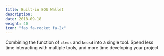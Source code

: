 ```yaml
---
title: Built-in EOS Wallet
description:
date: 2018-09-18
weight: 40
icon: "fas fa-rocket fa-2x"
---
```


Combining the function of `cleos` and `keosd` into a single tool. Spend less time interacting with multiple tools, and more time developing your project
